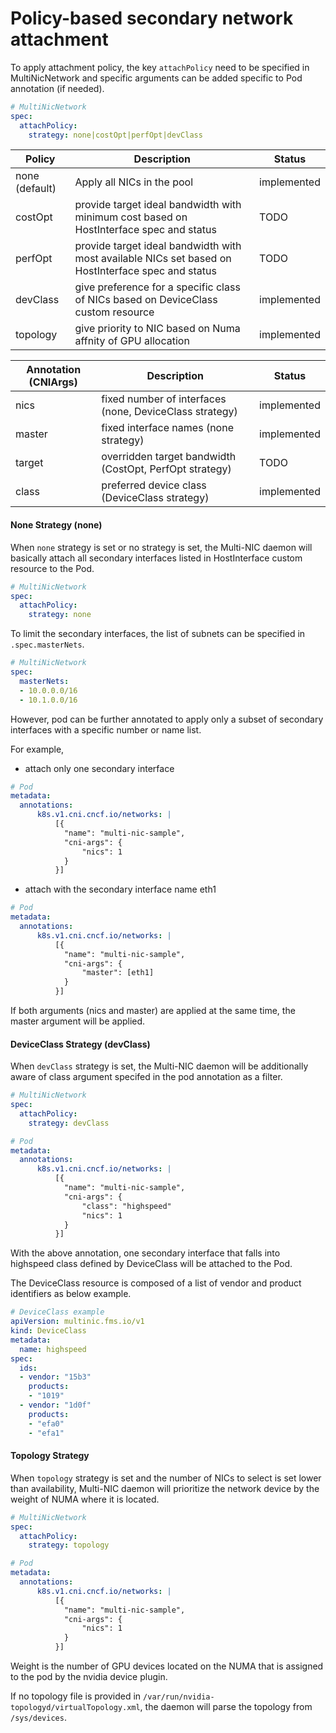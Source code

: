 # Policy-based secondary network attachment
To apply attachment policy, the key `attachPolicy` need to be specified in MultiNicNetwork and specific arguments can be added specific to Pod annotation (if needed).
```yaml
# MultiNicNetwork 
spec:
  attachPolicy:
    strategy: none|costOpt|perfOpt|devClass
```
Policy|Description|Status
---|---|---
none (default)|Apply all NICs in the pool|implemented
costOpt|provide target ideal bandwidth with minimum cost based on HostInterface spec and status|TODO
perfOpt|provide target ideal bandwidth with most available NICs set based on HostInterface spec and status |TODO
devClass|give preference for a specific class of NICs based on DeviceClass custom resource|implemented
topology|give priority to NIC based on Numa affnity of GPU allocation|implemented

Annotation (CNIArgs)|Description|Status
---|---|---
nics|fixed number of interfaces (none, DeviceClass strategy)|implemented
master|fixed interface names (none strategy)|implemented
target|overridden target bandwidth (CostOpt, PerfOpt strategy)|TODO
class|preferred device class (DeviceClass strategy)|implemented

#### None Strategy (none)
When `none` strategy is set or no strategy is set, the Multi-NIC daemon will basically attach all secondary interfaces listed in HostInterface custom resource to the Pod. 
```yaml
# MultiNicNetwork 
spec:
  attachPolicy:
    strategy: none
```

To limit the secondary interfaces, the list of subnets can be specified in `.spec.masterNets`.

```yaml
# MultiNicNetwork 
spec:
  masterNets:
  - 10.0.0.0/16
  - 10.1.0.0/16
```

However, pod can be further annotated to apply only a subset of secondary interfaces with a specific number or name list.

For example, 
- attach only one secondary interface
```yaml
# Pod
metadata:
  annotations:
      k8s.v1.cni.cncf.io/networks: |
          [{
            "name": "multi-nic-sample",
            "cni-args": {
                "nics": 1
            }
          }]
```
- attach with the secondary interface name eth1
```yaml
# Pod
metadata:
  annotations:
      k8s.v1.cni.cncf.io/networks: |
          [{
            "name": "multi-nic-sample",
            "cni-args": {
                "master": [eth1]
            }
          }]
```
If both arguments (nics and master) are applied at the same time, the master argument will be applied.
#### DeviceClass Strategy (devClass)
When `devClass` strategy is set, the Multi-NIC daemon will be additionally aware of class argument specifed in the pod annotation as a filter.

```yaml
# MultiNicNetwork 
spec:
  attachPolicy:
    strategy: devClass
```

```yaml
# Pod
metadata:
  annotations:
      k8s.v1.cni.cncf.io/networks: |
          [{
            "name": "multi-nic-sample",
            "cni-args": {
                "class": "highspeed"
                "nics": 1
            }
          }]
```
With the above annotation, one secondary interface that falls into highspeed class defined by DeviceClass will be attached to the Pod.

The DeviceClass resource is composed of a list of vendor and product identifiers as below example. 
```yaml
# DeviceClass example
apiVersion: multinic.fms.io/v1
kind: DeviceClass
metadata:
  name: highspeed
spec:
  ids:
  - vendor: "15b3"
    products: 
    - "1019"
  - vendor: "1d0f"
    products: 
    - "efa0"
    - "efa1"
```

#### Topology Strategy 

When `topology` strategy is set and the number of NICs to select is set lower than availability, Multi-NIC daemon will prioritize the network device by the weight of NUMA where it is located.  

```yaml
# MultiNicNetwork 
spec:
  attachPolicy:
    strategy: topology
```

```yaml
# Pod
metadata:
  annotations:
      k8s.v1.cni.cncf.io/networks: |
          [{
            "name": "multi-nic-sample",
            "cni-args": {
                "nics": 1
            }
          }]
```

Weight is the number of GPU devices located on the NUMA that is assigned to the pod by the nvidia device plugin. 

If no topology file is provided in `/var/run/nvidia-topologyd/virtualTopology.xml`, the daemon will parse the topology from `/sys/devices`. 

